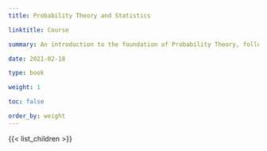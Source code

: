 ```yaml
---
title: Probability Theory and Statistics

linktitle: Course

summary: An introduction to the foundation of Probability Theory, followed by topics in Statistics.

date: 2021-02-18

type: book

weight: 1

toc: false

order_by: weight
---
```


{{< list_children >}}
